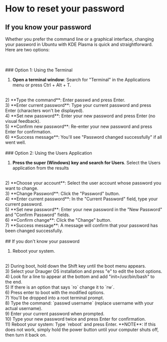 # How to reset your password

## If you know your password
Whether you prefer the command line or a graphical interface, changing your password in Ubuntu with KDE Plasma is quick and straightforward. Here are two options:

</br>
</br>
### Option 1: Using the Terminal

1) **Open a terminal window**: Search for "Terminal" in the Applications menu or press Ctrl + Alt + T.
</br>
2) **Type the command**: Enter passwd and press Enter.
</br>
3) **Enter current password**: Type your current password and press Enter (characters won't be displayed).
</br>
4) **Set new password**: Enter your new password and press Enter (no visual feedback).
</br>
5) **Confirm new password**: Re-enter your new password and press Enter for confirmation.
</br>
6) **Success message**: You'll see "Password changed successfully" if all went well.

</br>
</br>
### Option 2: Using the Users Application

1) **Press the super (Windows) key and search for Users**.  Select the Users application from the results
</br>
2) **Choose your account**: Select the user account whose password you want to change.
</br>
3) **Change Password**: Click the "Password" button.
</br>
4) **Enter current password**: In the "Current Password" field, type your current password.
</br>
5) **Set new password**: Enter your new password in the "New Password" and "Confirm Password" fields.
</br>
6) **Confirm change**: Click the "Change" button.
</br>
7) **Success message**: A message will confirm that your password has been changed successfully.

</br>
</br>
## If you don't know your password

1) Reboot your system.
</br>
2) During boot, hold down the Shift key until the boot menu appears.
</br>
3) Select your Drauger OS installation and press "e" to edit the boot options.
</br>
4) Look for a line to appear at the bottom and add "init=/usr/bin/bash" to the end.
</br>
5) If there is an option that says `ro` change it to `rw`.
</br>
6) Press enter to boot with the modified options.
</br>
7) You'll be dropped into a root terminal prompt.
</br>
8) Type the command: `passwd username` (replace username with your actual username).
</br>
9) Enter your current password when prompted.
</br>
10) Type your new password twice and press Enter for confirmation.
</br>
11) Reboot your system: Type `reboot` and press Enter. **NOTE**: If this does not work, simply hold the power button until your computer shuts off, then turn it back on.